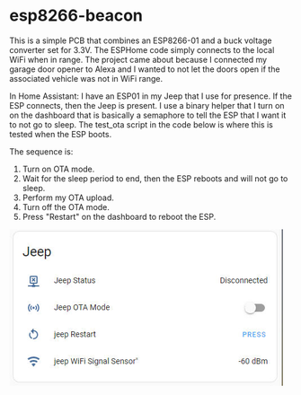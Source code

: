 # esp8266-beacon
This is a simple PCB that combines an ESP8266-01 and a buck voltage converter set for 3.3V.
The ESPHome code simply connects to the local WiFi when in range.
The project came about because I connected my garage door opener to Alexa and I wanted to not let the doors open if the associated vehicle was not in WiFi range.

In Home Assistant:
I have an ESP01 in my Jeep that I use for presence.
If the ESP connects, then the Jeep is present.
I use a binary helper that I turn on on the dashboard that is basically a semaphore to tell the ESP that I want it to not go to sleep. The test_ota script in the code below is where this is tested when the ESP boots.

The sequence is:
1. Turn on OTA mode.
2. Wait for the sleep period to end, then the ESP reboots and will not go to sleep.
3. Perform my OTA upload.
4. Turn off the OTA mode.
5. Press "Restart" on the dashboard to reboot the ESP.

![Home Assistant Dashboard](images/jeep.jpg)
